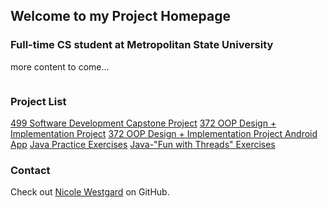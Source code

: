 
## Welcome to my Project Homepage



###  Full-time CS student at Metropolitan State University
more content to come...
 
```markdown
```

### Project List
[499 Software Development Capstone Project](https://github.com/westgardN/499-Capstone-Project)
[372 OOP Design + Implementation Project](https://github.com/westgardN/ICS372_group_project)
[372 OOP Design + Implementation Project Android App](https://github.com/westgardN/Ics372Android)
[Java Practice Exercises](https://github.com/westgardN/24-hours-java)
[Java-"Fun with Threads" Exercises](https://github.com/westgardN/440-fun-with-threads)






###  Contact

 Check out [Nicole Westgard](https://github.com/westgardN) on GitHub.

